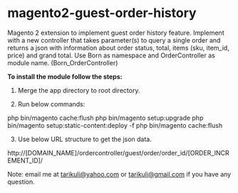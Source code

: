 # magento2-guest-order-history
Magento 2 extension to implement guest order history feature.
Implement with a new controller that takes parameter(s) to query a single order 
and returns a json with information about order status, total, items (sku, item_id, price) and grand total. 
Use Born as namespace and OrderController as module name. (Born_OrderController)


<b>To install the module follow the steps:</b>

1. Merge the app directory to root directory. 

2. Run below commands:

php bin/magento cache:flush
php bin/magento setup:upgrade
php bin/magento setup:static-content:deploy -f
php bin/magento cache:flush

3. Use below URL structure to get the json data. 

http://[DOMAIN_NAME]/ordercontroller/guest/order/order_id/[ORDER_INCREMENT_ID]/

Note: email me at tarikuli@yahoo.com or tarikuli@gmail.com if you have any question. 
